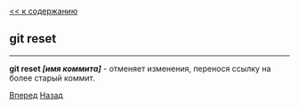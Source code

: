 [<< к содержанию](./readme.md)

## git reset
---
**git reset *[имя коммита]*** - отменяет изменения, перенося ссылку на более старый коммит.




[Вперед](./commit.md)   [Назад](./add.md)